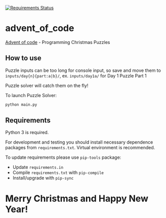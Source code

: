 [![Requirements Status](https://requires.io/github/lancelote/advent_of_code/requirements.svg?branch=master)](https://requires.io/github/lancelote/advent_of_code/requirements/?branch=master)

# advent_of_code

[Advent of code](http://adventofcode.com/) - Programming Christmas Puzzles

## How to use

Puzzle inputs can be too long for console input, so save and move them to
`inputs/day{n}{part:a|b}/`, ex. `inputs/day1a/` for Day 1 Puzzle Part 1

Puzzle solver will catch them on the fly!

To launch Puzzle Solver:
```bash
python main.py
```

## Requirements

Python 3 is required.

For development and testing you should install necessary dependence packages
from `requirements.txt`. Virtual environment is recommended.

To update requirements please use `pip-tools` package:

- Update `requirements.in`
- Compile `requirements.txt` with `pip-compile`
- Install/upgrade with `pip-sync`

# Merry Christmas and Happy New Year!
